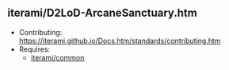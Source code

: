 iterami/D2LoD-ArcaneSanctuary.htm
---------------------------------

* Contributing: https://iterami.github.io/Docs.htm/standards/contributing.htm
* Requires:
  * [iterami/common](https://github.com/iterami/common)
